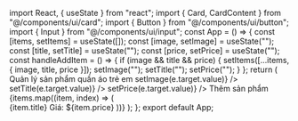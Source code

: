import React, { useState } from "react"; import { Card, CardContent } from "@/components/ui/card"; import { Button } from "@/components/ui/button"; import { Input } from "@/components/ui/input"; const App = () => { const [items, setItems] = useState([]); const [image, setImage] = useState(""); const [title, setTitle] = useState(""); const [price, setPrice] = useState(""); const handleAddItem = () => { if (image && title && price) { setItems([...items, { image, title, price }]); setImage(""); setTitle(""); setPrice(""); } }; return ( 
Quản lý sản phẩm quần áo trẻ em
setImage(e.target.value)} /> setTitle(e.target.value)} /> setPrice(e.target.value)} /> Thêm sản phẩm 
{items.map((item, index) => (   
{item.title}
Giá: ${item.price}
))} 
); }; export default App; 
